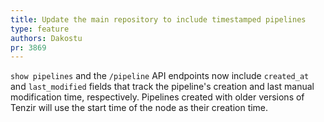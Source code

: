 ```yaml
---
title: Update the main repository to include timestamped pipelines
type: feature
authors: Dakostu
pr: 3869
---
```


`show pipelines` and the `/pipeline` API endpoints now include `created_at` and `last_modified` fields that track the pipeline's creation and last manual modification time, respectively. Pipelines created with older versions of Tenzir will use the start time of the node as their creation time.
